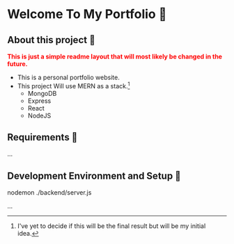 # Welcome To My Portfolio 🚧

## About this project 🚧

<span style="color:red;font-weight: bold">This is just a simple readme layout that will most likely be changed in the future.</span>

- This is a personal portfolio website.
- This project Will use MERN as a stack.[^1]
  - MongoDB
  - Express
  - React
  - NodeJS

## Requirements 🚧

...

## Development Environment and Setup 🚧

nodemon ./backend/server.js

...

[^1]: I've yet to decide if this will be the final result but will be my initial idea.
